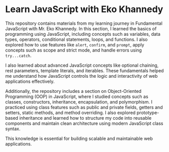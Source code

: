 # Learn JavaScript with Eko Khannedy

This repository contains materials from my learning journey in Fundamental JavaScript with Mr. Eko Khannedy. In this section, I learned the basics of programming using JavaScript, including concepts such as variables, data types, operators, conditional statements, loops, and functions. I also explored how to use features like `alert`, `confirm`, and `prompt`, apply concepts such as scope and strict mode, and handle errors using `try...catch`.

I also learned about advanced JavaScript concepts like optional chaining, rest parameters, template literals, and iterables. These fundamentals helped me understand how JavaScript controls the logic and interactivity of web applications effectively.

Additionally, the repository includes a section on Object-Oriented Programming (OOP) in JavaScript, where I studied concepts such as classes, constructors, inheritance, encapsulation, and polymorphism. I practiced using class features such as public and private fields, getters and setters, static methods, and method overriding. I also explored prototype-based inheritance and learned how to structure my code into reusable components and maintain clean architecture using modern JavaScript class syntax. 

This knowledge is essential for building scalable and maintainable web applications.
